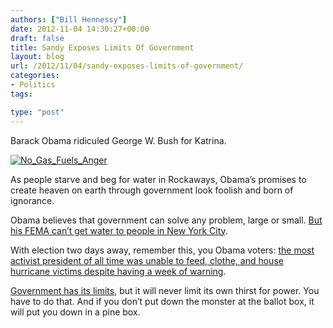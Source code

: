 ```yaml
---
authors: ["Bill Hennessy"]
date: 2012-11-04 14:30:27+00:00
draft: false
title: Sandy Exposes Limits Of Government
layout: blog
url: /2012/11/04/sandy-exposes-limits-of-government/
categories:
- Politics
tags:

type: "post"
---
```


Barack Obama ridiculed George W. Bush for Katrina. 

[![No_Gas_Fuels_Anger](https://ludicrite.files.wordpress.com/2012/11/no_gas_fuels_anger_thumb.jpg)
](https://ludicrite.files.wordpress.com/2012/11/no_gas_fuels_anger.jpg)

As people starve and beg for water in Rockaways, Obama’s promises to create heaven on earth through government look foolish and born of ignorance. 

Obama believes that government can solve any problem, large or small. [But his FEMA can’t get water to people in New York City](https://www.breitbart.com/Big-Government/2012/11/02/FEMA-Still-Doesn-t-Have-Bottled-Water-to-Distribute-Finally-Places-Large-Order-Today-for-Delivery-Monday). 

With election two days away, remember this, you Obama voters: [the most activist president of all time was unable to feed, clothe, and house hurricane victims despite having a week of warning](https://www.washingtontimes.com/news/2012/nov/3/obama-gets-briefing-storm-recovery/). 

[Government has its limits](https://www.presstv.ir/usdetail/270139.html), but it will never limit its own thirst for power. You have to do that. And if you don’t put down the monster at the ballot box, it will put you down in a pine box.
